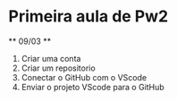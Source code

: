 # Primeira aula de Pw2
** 09/03 ** 
1. Criar uma conta
2. Criar um repositorio
3. Conectar o GitHub com o VScode
4. Enviar o projeto VScode para o GitHub
